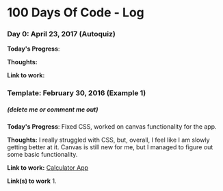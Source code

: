 # 100 Days Of Code - Log

### Day 0: April 23, 2017 (Autoquiz)

**Today's Progress**: 

**Thoughts:** 

**Link to work:** 

### Template: February 30, 2016 (Example 1)
##### (delete me or comment me out)

**Today's Progress**: Fixed CSS, worked on canvas functionality for the app.

**Thoughts:** I really struggled with CSS, but, overall, I feel like I am slowly getting better at it. Canvas is still new for me, but I managed to figure out some basic functionality.

**Link to work:** [Calculator App](http://www.example.com)

**Link(s) to work**
1. 
